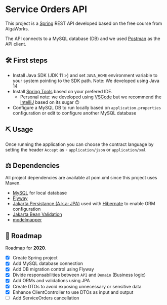 # Service Orders API

This project is a [Spring](https://spring.io/) REST API developed based on the free course from AlgaWorks.

The API connects to a MySQL database (DB) and we used [Postman](https://www.postman.com/) as the API client.

## 🛠 First steps

- Install Java SDK (JDK 11 >) and set `JAVA_HOME` environment variable to your system pointing to the SDK path. Note: We developed using Java 14
- Install [Spring Tools](https://spring.io/tools) based on your prefered IDE.
    - Personal note: we developed using [VSCode](https://code.visualstudio.com/) but we recommend the [IntelliJ](https://www.jetbrains.com/idea/) based on its sugar 😉
- Configure a MySQL DB to run locally based on `application.properties` configuration or edit to configure another MySQL database

## ⛏ Usage

Once running the application you can choose the contract language by setting the header `Accept` as - `application/json` or `application/xml`

## ⚖️ Dependencies

All project dependencies are available at pom.xml since this project uses Maven.

- [MySQL](https://www.mysql.com/) for local database
- [Flyway](https://flywaydb.org/)
- [Jakarta Persistance (A.k.a: JPA)](https://projects.eclipse.org/projects/ee4j.jpa) used with [Hibernate](https://hibernate.org/) to enable ORM configuration
- [Jakarta Bean Validation](https://projects.eclipse.org/projects/ee4j.bean-validation)
- [modelmapper](modelmapper.org)

## 🚀 Roadmap

Roadmap for __2020__.

- [x] Create Spring project
- [x] Add MySQL database connection
- [x] Add DB migration control using Flyway
- [x] Divide responsabilities between `API` and `Domain` (Business logic)
- [x] Add ORMs and validations using JPA
- [x] Create DTOs to avoid exposing unnecessary or sensitive data
- [x] Enhance ClientController to use DTOs as input and output
- [ ] Add ServiceOrders cancellation